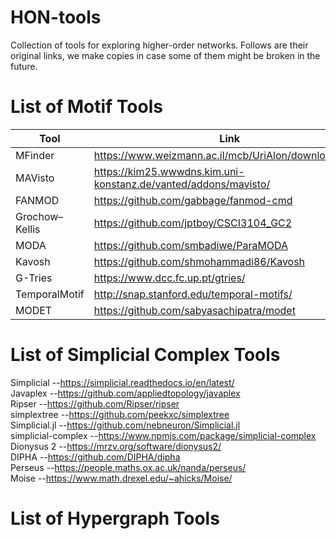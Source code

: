 # HON-tools
Collection of tools for exploring higher-order networks. Follows are their original links, we make copies in case some of them might be broken in the future. 
# List of Motif Tools

| Tool | Link |
| --- | ----------- |
| MFinder | https://www.weizmann.ac.il/mcb/UriAlon/download/ParTI |
| MAVisto | https://kim25.wwwdns.kim.uni-konstanz.de/vanted/addons/mavisto/ |
| FANMOD | https://github.com/gabbage/fanmod-cmd |
| Grochow–Kellis | https://github.com/jptboy/CSCI3104_GC2 |
| MODA | https://github.com/smbadiwe/ParaMODA |
| Kavosh | https://github.com/shmohammadi86/Kavosh |
| G-Tries | https://www.dcc.fc.up.pt/gtries/ |
| TemporalMotif | http://snap.stanford.edu/temporal-motifs/ |
| MODET | https://github.com/sabyasachipatra/modet |

# List of Simplicial Complex Tools
Simplicial --https://simplicial.readthedocs.io/en/latest/
<br/>
Javaplex --https://github.com/appliedtopology/javaplex
<br/>
Ripser --https://github.com/Ripser/ripser
<br/>
simplextree --https://github.com/peekxc/simplextree
<br/>
Simplicial.jl --https://github.com/nebneuron/Simplicial.jl
<br/>
simplicial-complex --https://www.npmjs.com/package/simplicial-complex
<br/>
Dionysus 2 --https://mrzv.org/software/dionysus2/
<br/>
DIPHA --https://github.com/DIPHA/dipha
<br/>
Perseus --https://people.maths.ox.ac.uk/nanda/perseus/
<br/>
Moise --https://www.math.drexel.edu/~ahicks/Moise/

# List of Hypergraph Tools
